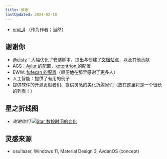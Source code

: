 ```yaml
---
title: 致谢
lastUpdated: 2024-02-18
---
```

 - [end_4](https://github.com/end-4) （作为作者；当然）

## 谢谢你
 - [@clsty](https://github.com/clsty)：大幅优化了安装脚本，提出与创建了[文档站点](https://github.com/end-4/dots-hyprland-wiki)，以及其他贡献
 - AGS：[Aylur 的配置](https://github.com/Aylur/dotfiles)，[kotontrion 的配置](https://github.com/kotontrion/dotfiles)
 - EWW: [fufexan 的配置](https://github.com/fufexan/dotfiles)（顺便他在那里感谢了更多人）
 - 人工智能：提供了有用的例子
 - 提供软件的开源贡献者们、提供灵感的美化折腾家们（放在这里将是一个很长的列表！）

## 星之折线图
- _谢谢你们_
[![Star 数按时间的变化](https://starchart.cc/end-4/dots-hyprland.svg?background=%230d1117&axis=%23e6edf3&line=%234759e7)](https://starchart.cc/end-4/dots-hyprland)


## 灵感来源
 - osu!lazer, Windows 11, Material Design 3, AvdanOS (concept)
